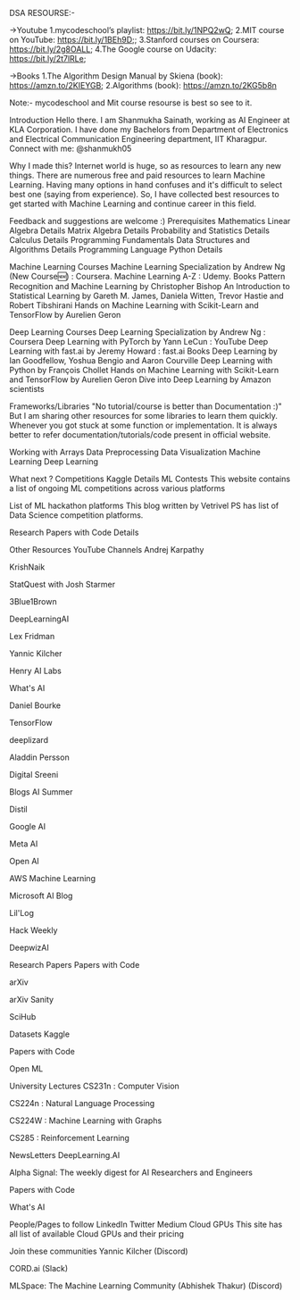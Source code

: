 DSA RESOURSE:-

->Youtube
1.mycodeschool’s playlist: https://bit.ly/1NPQ2wQ;
2.MIT course on YouTube: https://bit.ly/1BEh9D;;
3.Stanford courses on Coursera: https://bit.ly/2g8OALL;
4.The Google course on Udacity: https://bit.ly/2t7lRLe;

->Books
1.The Algorithm Design Manual by Skiena (book): https://amzn.to/2KIEYGB;
2.Algorithms (book): https://amzn.to/2KG5b8n

Note:- mycodeschool and Mit course resourse is best so see to it.



Introduction
Hello there. I am Shanmukha Sainath, working as AI Engineer at KLA Corporation. I have done my Bachelors from Department of Electronics and Electrical Communication Engineering department, IIT Kharagpur.
Connect with me:
@shanmukh05

Why I made this?
Internet world is huge, so as resources to learn any new things. There are numerous free and paid resources to learn Machine Learning. Having many options in hand confuses and it's difficult to select best one (saying from experience). So, I have collected best resources to get started with Machine Learning and continue career in this field.

Feedback and suggestions are welcome :)
Prerequisites
Mathematics
Linear Algebra
Details
Matrix Algebra
Details
Probability and Statistics
Details
Calculus
Details
Programming Fundamentals
Data Structures and Algorithms
Details
Programming Language
Python
Details

Machine Learning
Courses
Machine Learning Specialization by Andrew Ng (New Course🆕) : Coursera.
Machine Learning A-Z : Udemy.
Books
Pattern Recognition and Machine Learning by Christopher Bishop
An Introduction to Statistical Learning by Gareth M. James, Daniela Witten, Trevor Hastie and Robert Tibshirani
Hands on Machine Learning with Scikit-Learn and TensorFlow by Aurelien Geron

Deep Learning
Courses
Deep Learning Specialization by Andrew Ng : Coursera
Deep Learning with PyTorch by Yann LeCun : YouTube
Deep Learning with fast.ai by Jeremy Howard : fast.ai
Books
Deep Learning by Ian Goodfellow, Yoshua Bengio and Aaron Courville
Deep Learning with Python by François Chollet
Hands on Machine Learning with Scikit-Learn and TensorFlow by Aurelien Geron
Dive into Deep Learning by Amazon scientists

Frameworks/Libraries
"No tutorial/course is better than Documentation :)"
But I am sharing other resources for some libraries to learn them quickly. Whenever you got stuck at some function or implementation. It is always better to refer documentation/tutorials/code present in official website.

Working with Arrays
Data Preprocessing
Data Visualization
Machine Learning
Deep Learning

What next ?
Competitions
Kaggle
Details
ML Contests
This website contains a list of ongoing ML competitions across various platforms

List of ML hackathon platforms
This blog written by Vetrivel PS has list of Data Science competition platforms.

Research
Papers with Code
Details

Other Resources
YouTube Channels
Andrej Karpathy

  
KrishNaik

    
StatQuest with Josh Starmer

  
3Blue1Brown


DeepLearningAI


Lex Fridman

 
Yannic Kilcher

 
Henry AI Labs


What's AI


Daniel Bourke

 
TensorFlow

 
deeplizard

    
Aladdin Persson

   
Digital Sreeni

 
Blogs
AI Summer

Distil

Google AI

Meta AI

Open AI

AWS Machine Learning

Microsoft AI Blog

Lil'Log

Hack Weekly

DeepwizAI

Research Papers
Papers with Code

arXiv

arXiv Sanity

SciHub

Datasets
Kaggle

Papers with Code

Open ML

University Lectures
CS231n : Computer Vision

CS224n : Natural Language Processing

CS224W : Machine Learning with Graphs

CS285 : Reinforcement Learning

NewsLetters
DeepLearning.AI

Alpha Signal: The weekly digest for AI Researchers and Engineers

Papers with Code

What's AI

People/Pages to follow
LinkedIn
Twitter
Medium
Cloud GPUs
This site has all list of available Cloud GPUs and their pricing

Join these communities
Yannic Kilcher (Discord)

CORD.ai (Slack)

MLSpace: The Machine Learning Community (Abhishek Thakur) (Discord)
